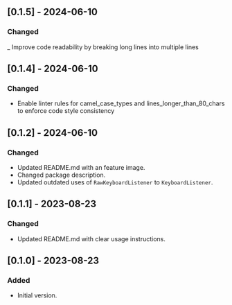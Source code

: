 ## [0.1.5] - 2024-06-10
### Changed
_ Improve code readability by breaking long lines into multiple lines

## [0.1.4] - 2024-06-10
### Changed
- Enable linter rules for camel_case_types and lines_longer_than_80_chars to enforce code style consistency

## [0.1.2] - 2024-06-10
### Changed
- Updated README.md with an feature image.
- Changed package description.
- Updated outdated uses of `RawKeyboardListener` to `KeyboardListener`.

## [0.1.1] - 2023-08-23
### Changed
- Updated README.md with clear usage instructions.

## [0.1.0] - 2023-08-23
### Added
- Initial version.
